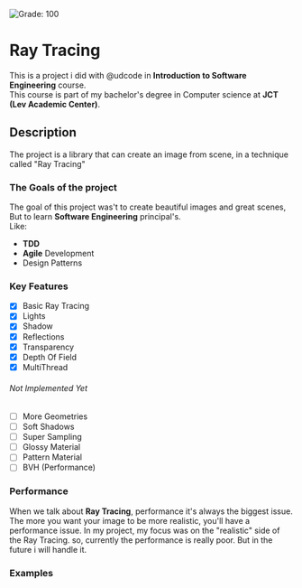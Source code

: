 ![Grade: 100](https://img.shields.io/badge/Grade-100-brightgreen.svg)
# Ray Tracing
This is a project i did with @udcode in **Introduction to Software Engineering** course.  
This course is part of my bachelor's degree in Computer science at **JCT (Lev Academic Center)**.
## Description  
The project is a library that can create an image from scene, in a technique called "Ray Tracing"
### The Goals of the project
The goal of this project was't to create beautiful images and great scenes,   
But to learn **Software Engineering** principal's.  
Like:
* **TDD**
* **Agile** Development
* Design Patterns

### Key Features
- [x] Basic Ray Tracing
- [x] Lights
- [x] Shadow
- [x] Reflections
- [x] Transparency 
- [x] Depth Of Field
- [x] MultiThread  
###### Not Implemented Yet
- [ ] More Geometries
- [ ] Soft Shadows
- [ ] Super Sampling
- [ ] Glossy Material 
- [ ] Pattern Material 
- [ ] BVH (Performance)

### Performance
When we talk about **Ray Tracing**, performance it's always the biggest issue.  
The more you want your image to be more realistic, you'll have a performance issue.
In my project, my focus was on the "realistic" side of the Ray Tracing. so, currently the performance is really poor.
But in the future i will handle it.

### Examples
